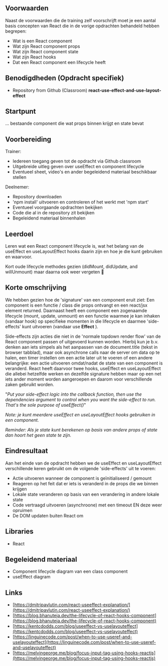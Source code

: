 ## Voorwaarden

Naast de voorwaarden die de training zelf voorschrijft moet je een aantal basis concepten van React die in de vorige opdrachten behandeld hebben begrepen:

- Wat is een React component
- Wat zijn React component props
- Wat zijn React component state
- Wat zijn React hooks
- Dat een React component een lifecycle heeft

## Benodigdheden (Opdracht specifiek)

- Repository from Github (Classroom) **react-use-effect-and-use-layout-effect**

## Startpunt

… bestaande component die wat props binnen krijgt en state bevat

## Voorbereiding

Trainer:

- Iedereen toegang geven tot de opdracht via Github classroom
- Uitgebreide uitleg geven over useEffect en component lifecycle
- Eventueel sheet, video&#39;s en ander begeleidend materiaal beschikbaar stellen

Deelnemer:

- Repository downloaden
- &#39;npm install&#39; uitvoeren en controleren of het werkt met &#39;npm start&#39;
- Eventueel voorgaande opdrachten bekijken
- Code die al in de repository zit bekijken
- Begeleidend materiaal binnenhalen

## Leerdoel

Leren wat een React component lifecycle is, wat het belang van de useEffect en useLayoutEffect hooks daarin zijn en hoe je die kunt gebruiken en waarvoor.

Kort oude lifecycle methodes gezien (didMount, didUpdate, and willUnmount) maar daarna ook weer vergeten 

## Korte omschrijving

We hebben gezien hoe de &#39;signature&#39; van een component eruit ziet: Een component is een functie / class die props ontvangt en een react/jsx element returned. Daarnaast heeft een component een zogenaamde lifecycle (mount, update, unmount) en een functie waarmee je kan inhaken (vandaar hook) op specifieke momenten in die lifecycle en daarmee &#39;side-effects&#39; kunt uitvoeren (vandaar use **Effect** ).

Side-effects zijn acties die niet in de &#39;normale topdown render flow&#39; van de React component passen of uitgevoerd kunnen worden. Hierbij kun je b.v. denken aan iets simpels als het aanpassen van de document.title (tekst in browser tabblad), maar ook asynchrone calls naar de server om data op te halen, een timer instellen om een actie later uit te voeren of een andere belangrijke: een actie uitvoeren omdat/nadat de state van een component is veranderd. React heeft daarvoor twee hooks, useEffect en useLayoutEffect die allebei hetzelfde werken en dezelfde signature hebben maar op een net iets ander moment worden aangeroepen en daarom voor verschillende zaken gebruikt worden.

&quot;_Put your side-effect logic into the callback function, then use the dependencies argument to control when you want the side-effect to run._ _That&#39;s the sole purpose of useEffect()_&quot;

_Note: je kunt meerdere useEffect en useLayoutEffect hooks gebruiken in een component._

_Reminder: Als je state kunt berekenen op basis van andere props of state dan hoort het geen state te zijn._

## Eindresultaat

Aan het einde van de opdracht hebben we de useEffect en useLayoutEffect verschillende keren gebruikt om de volgende &#39;side-effects&#39; uit te voeren:

- Actie uitvoeren wanneer de component is geïnitialiseerd / gemount
- Reageren op het feit dat er iets is veranderd in de props die we binnen krijgen
- Lokale state veranderen op basis van een verandering in andere lokale state
- Code vertraagd uitvoeren (asynchroone) met een timeout EN deze weer opruimen
- De DOM updaten buiten React om

## Libraries

- React

## Begeleidend materiaal

- Component lifecycle diagram van een class component
- useEffect diagram

## Links

- [https://dmitripavlutin.com/react-useeffect-explanation/](https://dmitripavlutin.com/react-useeffect-explanation/)
- [https://blog.bhanuteja.dev/the-lifecycle-of-react-hooks-component](https://blog.bhanuteja.dev/the-lifecycle-of-react-hooks-component)
- [https://kentcdodds.com/blog/useeffect-vs-uselayouteffect](https://kentcdodds.com/blog/useeffect-vs-uselayouteffect)
- [https://linguinecode.com/post/when-to-use-useref-and-uselayouteffect](https://linguinecode.com/post/when-to-use-useref-and-uselayouteffect)
- [https://melvingeorge.me/blog/focus-input-tag-using-hooks-reactjs](https://melvingeorge.me/blog/focus-input-tag-using-hooks-reactjs)
